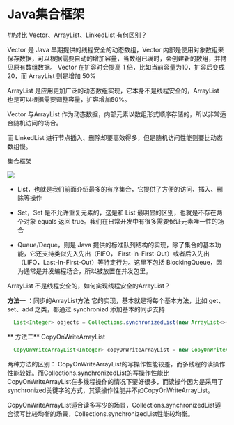 # Java集合框架

##对比 Vector、ArrayList、LinkedList 有何区别？

Vector 是 Java 早期提供的线程安全的动态数组，Vector 内部是使用对象数组来保存数据，可以根据需要自动的增加容量，当数组已满时，会创建新的数组，并拷贝原有数组数据。
Vector 在扩容时会提高 1 倍，比如当前容量为10，扩容后变成20，而 ArrayList 则是增加 50%

ArrayList 是应用更加广泛的动态数组实现，它本身不是线程安全的，ArrayList 也是可以根据需要调整容量，扩容增加50%。

Vector 与ArrayList 作为动态数据，内部元素以数组形式顺序存储的，所以非常适合随机访问的场合。

而 LinkedList 进行节点插入、删除却要高效得多，但是随机访问性能则要比动态数组慢。

集合框架

![](https://static001.geekbang.org/resource/image/67/c7/675536edf1563b11ab7ead0def1215c7.png)

- List，也就是我们前面介绍最多的有序集合，它提供了方便的访问、插入、删除等操作

- Set，Set 是不允许重复元素的，这是和 List 最明显的区别，也就是不存在两个对象 equals 返回 true。我们在日常开发中有很多需要保证元素唯一性的场合

- Queue/Deque，则是 Java 提供的标准队列结构的实现，除了集合的基本功能，它还支持类似先入先出（FIFO， First-in-First-Out）或者后入先出（LIFO，Last-In-First-Out）等特定行为。这里不包括 BlockingQueue，因为通常是并发编程场合，所以被放置在并发包里。

ArrayList 不是线程安全的，如何实现线程安全的ArrayList？

**方法一** ：同步的ArrayList方法
它的实现，基本就是将每个基本方法，比如 get、set、add 之类，都通过 synchronizd 添加基本的同步支持
```java
  List<Integer> objects = Collections.synchronizedList(new ArrayList<>());

```
** 方法二** CopyOnWriteArrayList
```java
  CopyOnWriteArrayList<Integer> copyOnWriteArrayList = new CopyOnWriteArrayList<>();
```
两种方法的区别：
CopyOnWriteArrayList的写操作性能较差，而多线程的读操作性能较好。而Collections.synchronizedList的写操作性能比CopyOnWriteArrayList在多线程操作的情况下要好很多，而读操作因为是采用了synchronized关键字的方式，其读操作性能并不如CopyOnWriteArrayList。

CopyOnWriteArrayList适合读多写少的场景，Collections.synchronizedList适合读写比较均衡的场景，Collections.synchronizedList性能较均衡。










